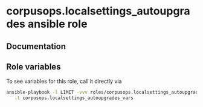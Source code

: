# corpusops.localsettings_autoupgrades ansible role
## Documentation

## Role variables
To see variables for this role, call it directly via
```bash
ansible-playbook -l LIMIT -vvv roles/corpusops.localsettings_autoupgrades/role.yml \
   -t corpusops.localsettings_autoupgrades_vars
```
